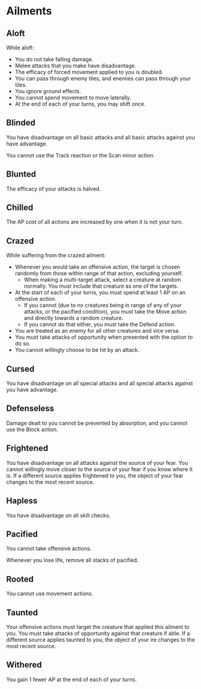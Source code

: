 # Ailments

## Aloft

While aloft:

- You do not take falling damage.
- Melee attacks that you make have disadvantage.
- The efficacy of forced movement applied to you is doubled.
- You can pass through enemy tiles, and enemies can pass through your tiles.
- You ignore ground effects.
- You cannot spend movement to move laterally.
- At the end of each of your turns, you may shift once.

## Blinded

You have disadvantage on all basic attacks and all basic attacks against you have advantage.

You cannot use the Track reaction or the Scan minor action.

## Blunted

The efficacy of your attacks is halved.

## Chilled

The AP cost of all actions are increased by one when it is not your turn.

## Crazed

While suffering from the crazed ailment:

- Whenever you would take an offensive action, the target is chosen randomly from those within range of that action, excluding yourself.
  - When making a multi-target attack, select a creature at random normally. You must include that creature as one of the targets.
- At the start of each of your turns, you must spend at least 1 AP on an offensive action.
  - If you cannot (due to no creatures being in range of any of your attacks, or the pacified condition), you must take the Move action and directly towards a random creature.
  - If you cannot do that either, you must take the Defend action.
- You are treated as an enemy for all other creatures and vice versa.
- You must take attacks of opportunity when presented with the option to do so.
- You cannot willingly choose to be hit by an attack.

## Cursed

You have disadvantage on all special attacks and all special attacks against you have advantage.

## Defenseless

Damage dealt to you cannot be prevented by absorption, and you cannot use the Block action.

## Frightened

You have disadvantage on all attacks against the source of your fear. You cannot willingly move closer to the source of your fear if you know where it is. If a different source applies frightened to you, the object of your fear changes to the most recent source.

## Hapless

You have disadvantage on all skill checks.

## Pacified

You cannot take offensive actions.

Whenever you lose life, remove all stacks of pacified.

## Rooted

You cannot use movement actions.

## Taunted

Your offensive actions must target the creature that applied this ailment to you. You must take attacks of opportunity against that creature if able. If a different source applies taunted to you, the object of your ire changes to the most recent source.

## Withered

You gain 1 fewer AP at the end of each of your turns.
